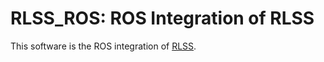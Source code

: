 # RLSS_ROS: ROS Integration of RLSS
This software is the ROS integration of [RLSS](https://github.com/usc-actlab/rlss).
